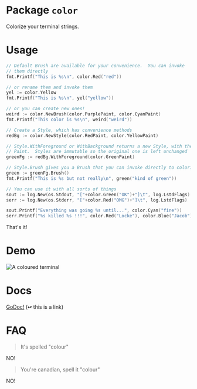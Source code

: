 # Package `color`

Colorize your terminal strings.

# Usage

```go
// Default Brush are available for your convenience.  You can invoke
// them directly
fmt.Printf("This is %s\n", color.Red("red"))

// or rename them and invoke them
yel := color.Yellow
fmt.Printf("This is %s\n", yel("yellow"))

// or you can create new ones!
weird := color.NewBrush(color.PurplePaint, color.CyanPaint)
fmt.Printf("This color is %s\n", weird("weird"))

// Create a Style, which has convenience methods
redBg := color.NewStyle(color.RedPaint, color.YellowPaint)

// Style.WithForeground or WithBackground returns a new Style, with the applied
// Paint.  Styles are immutable so the original one is left unchanged
greenFg := redBg.WithForeground(color.GreenPaint)

// Style.Brush gives you a Brush that you can invoke directly to colorize strings.
green := greenFg.Brush()
fmt.Printf("This is %s but not really\n", green("kind of green"))

// You can use it with all sorts of things
sout := log.New(os.Stdout, "["+color.Green("OK")+"]\t", log.LstdFlags)
serr := log.New(os.Stderr, "["+color.Red("OMG")+"]\t", log.LstdFlags)

sout.Printf("Everything was going %s until...", color.Cyan("fine"))
serr.Printf("%s killed %s !!!", color.Red("Locke"), color.Blue("Jacob"))
```

That's it!

# Demo

![A coloured terminal](https://s3-us-west-2.amazonaws.com/aybabtme/color_demo.png "A fine terminal")

# Docs

[GoDoc!](http://godoc.org/github.com/aybabtme/color) (↫ this is a link)

# FAQ

> It's spelled "colour"

NO!

> You're canadian, spell it "colour"

NO!
